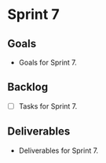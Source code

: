 # Sprint 7

## Goals
- Goals for Sprint 7.

## Backlog
- [ ] Tasks for Sprint 7.

## Deliverables
- Deliverables for Sprint 7.
